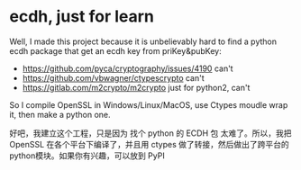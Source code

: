 # ecdh, just for learn

Well, I made this project because it is unbelievably hard to find a python ecdh package that get an ecdh key from priKey&pubKey:

- https://github.com/pyca/cryptography/issues/4190    can't
- https://github.com/vbwagner/ctypescrypto    can't
- https://gitlab.com/m2crypto/m2crypto    just for python2, can't

So I compile OpenSSL in Windows/Linux/MacOS, use Ctypes moudle wrap it, then make a python one.


好吧，我建立这个工程，只是因为 找个 python 的 ECDH 包 太难了。所以，我把 OpenSSL 在各个平台下编译了，并且用 ctypes 做了转接，然后做出了跨平台的 python模块。如果你有兴趣，可以放到 PyPI




